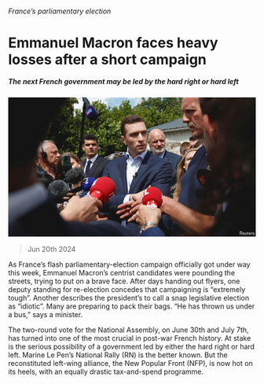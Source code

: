 ###### France’s parliamentary election

# Emmanuel Macron faces heavy losses after a short campaign 

##### The next French government may be led by the hard right or hard left 

![image](images/20240622_EUP006.jpg) 

> Jun 20th 2024 

As France’s flash parliamentary-election campaign officially got under way this week, Emmanuel Macron’s centrist candidates were pounding the streets, trying to put on a brave face. After days handing out flyers, one deputy standing for re-election concedes that campaigning is “extremely tough”. Another describes the president’s  to call a snap legislative election as “idiotic”. Many are preparing to pack their bags. “He has thrown us under a bus,” says a minister.

The two-round vote for the National Assembly, on June 30th and July 7th, has turned into one of the most crucial in post-war French history. At stake is the serious possibility of a government led by either the hard right or hard left. Marine Le Pen’s National Rally (RN) is the better known. But the reconstituted left-wing alliance, the New Popular Front (NFP), is now hot on its heels, with an equally drastic tax-and-spend programme.

